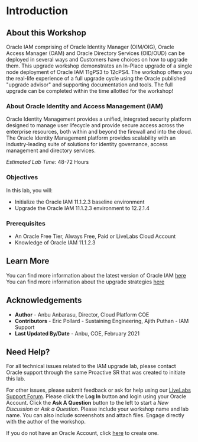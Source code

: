 # Introduction

## About this Workshop

Oracle IAM comprising of Oracle Identity Manager (OIM/OIG), Oracle Access Manager (OAM) and Oracle Directory Services (OID/OUD) can be deployed in several ways and Customers have choices on how to upgrade them. This upgrade workshop demonstrates an In-Place upgrade of a single node deployment of Oracle IAM 11gPS3 to 12cPS4. The workshop offers you the real-life experience of a full upgrade cycle using the Oracle published "upgrade advisor" and supporting documentation and tools. The full upgrade can be completed within the time allotted for the workshop!

### About Oracle Identity and Access Management (IAM)
Oracle Identity Management provides a unified, integrated security platform designed to manage user lifecycle and provide secure access across the enterprise resources, both within and beyond the firewall and into the cloud. The Oracle Identity Management platform provides scalability with an industry-leading suite of solutions for identity governance, access management and directory services.

*Estimated Lab Time:* 48-72 Hours

### Objectives
In this lab, you will:
* Initialize the Oracle IAM 11.1.2.3 baseline environment
* Upgrade the Oracle IAM 11.1.2.3 environment to 12.2.1.4

### Prerequisites
* An Oracle Free Tier, Always Free, Paid or LiveLabs Cloud Account
* Knowledge of Oracle IAM 11.1.2.3

## Learn More
You can find more information about the latest version of Oracle IAM [here](https://docs.oracle.com/en/middleware/idm/suite/12.2.1.4/index.html)
You can find more information about the upgrade strategies [here](https://docs.oracle.com/en/middleware/fusion-middleware/iamus/place-upgrade-strategies.html#GUID-9F906AE2-5BDF-426D-A97C-AC546ABFBD28)

## Acknowledgements
* **Author** - Anbu Anbarasu, Director, Cloud Platform COE  
* **Contributors** -  Eric Pollard - Sustaining Engineering, Ajith Puthan - IAM Support  
* **Last Updated By/Date** - Anbu, COE, February 2021

## Need Help?
For all technical issues related to the IAM upgrade lab, please contact Oracle support through the same Proactive SR that was created to initiate this lab.  

For other issues, please submit feedback or ask for help using our [LiveLabs Support Forum](https://community.oracle.com/tech/developers/categories/goldengate-on-premises). Please click the **Log In** button and login using your Oracle Account. Click the **Ask A Question** button to the left to start a *New Discussion* or *Ask a Question*.  Please include your workshop name and lab name.  You can also include screenshots and attach files.  Engage directly with the author of the workshop.

If you do not have an Oracle Account, click [here](https://profile.oracle.com/myprofile/account/create-account.jspx) to create one.
